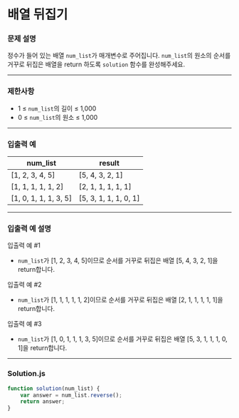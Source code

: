 # 배열 뒤집기

### **문제 설명**

정수가 들어 있는 배열 `num_list`가 매개변수로 주어집니다. `num_list`의 원소의 순서를 거꾸로 뒤집은 배열을 return 하도록 `solution` 함수를 완성해주세요.

---

### **제한사항**

- 1 ≤ `num_list`의 길이 ≤ 1,000
- 0 ≤ `num_list`의 원소 ≤ 1,000

---

### **입출력 예**

|num_list|result|
|--------|------|
|[1, 2, 3, 4, 5]|[5, 4, 3, 2, 1]|
|[1, 1, 1, 1, 1, 2]|[2, 1, 1, 1, 1, 1]|
|[1, 0, 1, 1, 1, 3, 5]|[5, 3, 1, 1, 1, 0, 1]|

---

### **입출력 예 설명**

입출력 예 #1

- `num_list`가 [1, 2, 3, 4, 5]이므로 순서를 거꾸로 뒤집은 배열 [5, 4, 3, 2, 1]을 return합니다.

입출력 예 #2

- `num_list`가 [1, 1, 1, 1, 1, 2]이므로 순서를 거꾸로 뒤집은 배열 [2, 1, 1, 1, 1, 1]을 return합니다.

입출력 예 #3

- `num_list`가 [1, 0, 1, 1, 1, 3, 5]이므로 순서를 거꾸로 뒤집은 배열 [5, 3, 1, 1, 1, 0, 1]을 return합니다.

---

### **Solution.js**

```javascript
function solution(num_list) {
    var answer = num_list.reverse();
    return answer;
}

```
